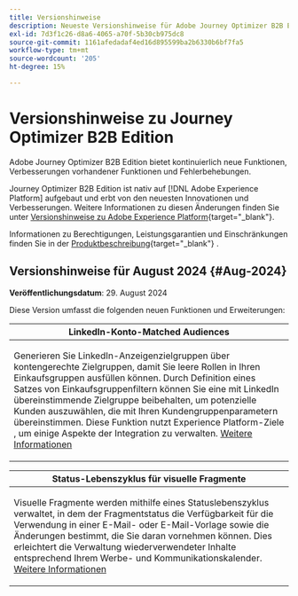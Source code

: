 ```yaml
---
title: Versionshinweise
description: Neueste Versionshinweise für Adobe Journey Optimizer B2B Edition
exl-id: 7d3f1c26-d8a6-4065-a70f-5b30cb975dc8
source-git-commit: 1161afedadaf4ed16d895599ba2b6330b6bf7fa5
workflow-type: tm+mt
source-wordcount: '205'
ht-degree: 15%

---
```


# Versionshinweise zu Journey Optimizer B2B Edition

Adobe Journey Optimizer B2B Edition bietet kontinuierlich neue Funktionen, Verbesserungen vorhandener Funktionen und Fehlerbehebungen.

Journey Optimizer B2B Edition ist nativ auf [!DNL Adobe Experience Platform] aufgebaut und erbt von den neuesten Innovationen und Verbesserungen. Weitere Informationen zu diesen Änderungen finden Sie unter [Versionshinweise zu Adobe Experience Platform](https://experienceleague.adobe.com/de/docs/experience-platform/release-notes/latest){target="_blank"}.

Informationen zu Berechtigungen, Leistungsgarantien und Einschränkungen finden Sie in der [Produktbeschreibung](https://helpx.adobe.com/legal/product-descriptions/adobe-journey-optimizer-b2b.html){target="_blank"} .

## Versionshinweise für August 2024 {#Aug-2024}

**Veröffentlichungsdatum**: 29. August 2024

Diese Version umfasst die folgenden neuen Funktionen und Erweiterungen:

<table>
<thead>
<tr>
<th><strong>LinkedIn-Konto-Matched Audiences</strong><br/></th>
</tr>
</thead>
<tbody>
<tr>
<td>
<p>Generieren Sie LinkedIn-Anzeigenzielgruppen über kontengerechte Zielgruppen, damit Sie leere Rollen in Ihren Einkaufsgruppen ausfüllen können. Durch Definition eines Satzes von Einkaufsgruppenfiltern können Sie eine mit LinkedIn übereinstimmende Zielgruppe beibehalten, um potenzielle Kunden auszuwählen, die mit Ihren Kundengruppenparametern übereinstimmen. Diese Funktion nutzt Experience Platform-Ziele , um einige Aspekte der Integration zu verwalten. <a href="../data/linkedin-account-matched-audiences.md">Weitere Informationen</a>
</td>
</tr>
</tbody>
</table>

<table>
<thead>
<tr>
<th><strong>Status-Lebenszyklus für visuelle Fragmente</strong><br/></th>
</tr>
</thead>
<tbody>
<tr>
<td>
<p>Visuelle Fragmente werden mithilfe eines Statuslebenszyklus verwaltet, in dem der Fragmentstatus die Verfügbarkeit für die Verwendung in einer E-Mail- oder E-Mail-Vorlage sowie die Änderungen bestimmt, die Sie daran vornehmen können. Dies erleichtert die Verwaltung wiederverwendeter Inhalte entsprechend Ihrem Werbe- und Kommunikationskalender. <a href="../content/fragments#fragment-status-and-lifecycle">Weitere Informationen</a>
</td>
</tr>
</tbody>
</table>
